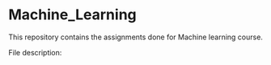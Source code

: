 # Machine_Learning

This repository contains the assignments done for Machine learning course. 

File description:


